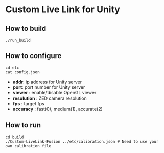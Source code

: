 # Custom Live Link for Unity


## How to build
```
./run_build
```

## How to configure
```
cd etc
cat config.json
```
- **addr**: ip address for Unity server
- **port**: port number for Unity server
- **viewer** : enable/disable OpenGL viewer
- **resolution** : ZED camera resolution
- **fps** : target fps
- **accuracy** : fast(0), medium(1), accurate(2)

## How to run
```
cd build
./Custom-LiveLink-Fusion ../etc/calibration.json # Need to use your own calibration file
```
